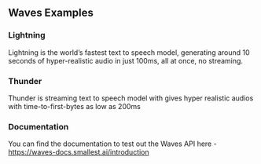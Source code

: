 ## Waves Examples

### Lightning

Lightning is the world’s fastest text to speech model, generating around 10 seconds of hyper-realistic audio in just 100ms, all at once, no streaming.

### Thunder

Thunder is streaming text to speech model with gives hyper realistic audios with time-to-first-bytes as low as 200ms

### Documentation

You can find the documentation to test out the Waves API here - https://waves-docs.smallest.ai/introduction
